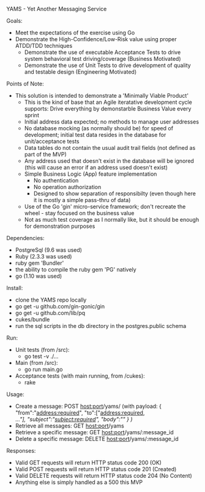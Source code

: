 YAMS - Yet Another Messaging Service

Goals:
 - Meet the expectations of the exercise using Go
 - Demonstrate the High-Confidence/Low-Risk value using proper ATDD/TDD techniques 
    - Demonstrate the use of executable Acceptance Tests to drive system behavioral test driving/coverage (Business Motivated)
    - Demonstrate the use of Unit Tests to drive development of quality and testable design (Engineering Motivated)


Points of Note:
 - This solution is intended to demonstrate a 'Minimally Viable Product'
    - This is the kind of base that an Agile iteratative development cycle supports: Drive everything by demonstarble Business Value every sprint
    - Initial address data expected; no methods to manage user addresses
    - No database mocking (as normally should be) for speed of development; initial test data resides in the database for unit/acceptance tests
    - Data tables do not contain the usual audit trail fields (not defined as part of the MVP)
    - Any address used that doesn't exist in the database will be ignored (this will cause an error if an address used doesn't exist)
    - Simple Business Logic (App) feature implementation
        - No authentication
        - No operation authorization
        - Designed to show separation of responsibilty (even though here it is mostly a simple pass-thru of data)
    - Use of the Go 'gin' micro-service framework; don't recreate the wheel - stay focused on the business value
    - Not as much test coverage as I normally like, but it should be enough for demonstration purposes


Dependencies:
 - PostgreSql (9.6 was used)
 - Ruby (2.3.3 was used)
 - ruby gem 'Bundler'
 - the ability to compile the ruby gem 'PG' natively
 - go (1.10 was used)
 

Install: 
 - clone the YAMS repo locally
 - go get -u github.com/gin-gonic/gin
 - go get -u github.com/lib/pq
 - cukes/bundle
 - run the sql scripts in the db directory in the postgres.public schema

Run:
 - Unit tests (from /src):                              
    - go test -v ./...
 - Main (from /src): 
    - go run main.go
 - Acceptance tests (with main running, from /cukes):
    - rake

Usage:
 - Create a message: POST <host:port>/yams/ (with payload: 
        {
            "from":"<address:required>", 
            "to":["<address:required>,<address>..."], 
            "subject":"<subject:required>",
            "body":"<body>"
        }
   )
 - Retrieve all messages: GET <host:port>/yams
 - Retrieve a specific message: GET <host:port>/yams/:message_id
 - Delete a specific message: DELETE <host:port>/yams/:message_id


Responses:
 - Valid GET requests will return HTTP status code 200 (OK)
 - Valid POST requests will return HTTP status code 201 (Created)
 - Valid DELETE requests will return HTTP status code 204 (No Content)
 - Anything else is simply handled as a 500 this MVP